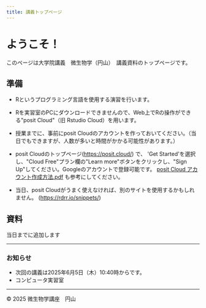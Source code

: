 ```yaml
---
title: 講義トップページ
---
```


# ようこそ！

このページは大学院講義　微生物学（円山）　講義資料のトップページです。

## 準備
- Rというプログラミング言語を使用する演習を行います。
- Rを実習室のPCにダウンロードできませんので、Web上でRの操作ができる"posit Cloud"（旧 Rstudio Cloud）を用います。

- 授業までに、事前にposit Cloudのアカウントを作っておいてください。（当日でもできますが、人数が多いと時間がかかる可能性があります。）

- posit Cloudのトップページ(https://posit.cloud/) で、 'Get Started'を選択し、"Cloud Free"プラン欄の"Learn more"ボタンをクリックし、"Sign Up"してください。Googleのアカウントで登録可能です。
[posit Cloud アカウント作成方法.pdf](./slides/posit_Cloud_setup.pdf) も参考にしてください。

- 当日、posit Cloudがうまく使えなければ、別のサイトを使用するかもしれません。
(https://rdrr.io/snippets/)

## 資料
当日までに追加します

---

### お知らせ

- 次回の講義は2025年6月5日（木）10:40時からです。
- コンピュータ実習室 

---

© 2025 微生物学講座　円山
